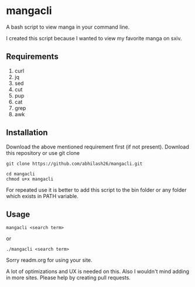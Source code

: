 # mangacli
A bash script to view manga in your command line.

I created this script because I wanted to view my favorite manga on sxiv.

## Requirements

1. curl
2. jq
3. sed
4. cut
5. pup
6. cat
7. grep
8. awk

## Installation

Download the above mentioned requirement first (if not present).
Download this repository or use git clone

```
git clone https://github.com/abhilash26/mangacli.git
```

```
cd mangacli
chmod u+x mangacli
```
For repeated use it is better to add this script to the bin folder or any folder which exists in PATH variable.

## Usage

```
mangacli <search term>
```
or 
```
./mangacli <search term>
```

Sorry readm.org for using your site. 

A lot of optimizations and UX is needed on this. 
Also I wouldn't mind adding in more sites. 
Please help by creating pull requests.
